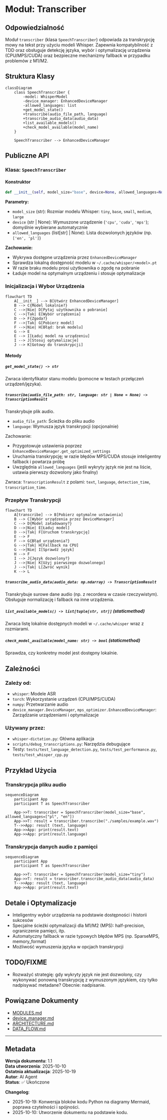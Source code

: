 # Moduł: Transcriber

## Odpowiedzialność

Moduł `transcriber` (klasa `SpeechTranscriber`) odpowiada za transkrypcję mowy na tekst przy użyciu modeli Whisper. Zapewnia kompatybilność z TDD oraz obsługuje detekcję języka, wybór i optymalizację urządzenia (CPU/MPS/CUDA) oraz bezpieczne mechanizmy fallback w przypadku problemów z M1/M2.

## Struktura Klasy

```mermaid
classDiagram
    class SpeechTranscriber {
        -model: WhisperModel
        -device_manager: EnhancedDeviceManager
        -allowed_languages: list
        +get_model_state()
        +transcribe(audio_file_path, language)
        +transcribe_audio_data(audio_data)
        +list_available_models()
        +check_model_available(model_name)
    }
    
    SpeechTranscriber --> EnhancedDeviceManager
```

## Publiczne API

### Klasa: `SpeechTranscriber`

#### Konstruktor

```python
def __init__(self, model_size="base", device=None, allowed_languages=None)
```

**Parametry:**
- `model_size` (str): Rozmiar modelu Whisper: `tiny`, `base`, `small`, `medium`, `large`
- `device` (str | None): Wymuszone urządzenie (`'cpu'`, `'cuda'`, `'mps'`); domyślnie wybierane automatycznie
- `allowed_languages` (list[str] | None): Lista dozwolonych języków (np. `['en', 'pl']`)

**Zachowanie:**
- Wykrywa dostępne urządzenia przez `EnhancedDeviceManager`
- Sprawdza lokalną dostępność modelu w `~/.cache/whisper/<model>.pt`
- W razie braku modelu prosi użytkownika o zgodę na pobranie
- Ładuje model na optymalnym urządzeniu i stosuje optymalizacje

### Inicjalizacja i Wybor Urządzenia

```mermaid
flowchart TD
    A[__init__] --> B[Utwórz EnhancedDeviceManager]
    B --> C{Model lokalnie?}
    C -->|Nie| D[Pytaj użytkownika o pobranie]
    C -->|Tak| E[Wybór urządzenia]
    D --> F{Zgoda?}
    F -->|Tak| G[Pobierz model]
    F -->|Nie| H[Błąd: brak modelu]
    G --> E
    E --> I[Ładuj model na urządzeniu]
    I --> J[Stosuj optymalizacje]
    J --> K[Gotowy do transkrypcji]
```

#### Metody

##### `get_model_state() -> str`
Zwraca identyfikator stanu modelu (pomocne w testach przełączeń urządzeń/języka).

##### `transcribe(audio_file_path: str, language: str | None = None) -> TranscriptionResult`
Transkrybuje plik audio.

- `audio_file_path`: Ścieżka do pliku audio
- `language`: Wymusza język transkrypcji (opcjonalnie)

Zachowanie:
- Przygotowuje ustawienia poprzez `EnhancedDeviceManager.get_optimized_settings`
- Uruchamia transkrypcję; w razie błędów MPS/CUDA stosuje inteligentny fallback i powtarza próbę
- Uwzględnia `allowed_languages` (jeśli wykryty język nie jest na liście, ustawia pierwszy dozwolony jako finalny)

Zwraca: `TranscriptionResult` z polami: `text`, `language`, `detection_time`, `transcription_time`.

### Przepływ Transkrypcji

```mermaid
flowchart TD
    A[transcribe] --> B[Pobierz optymalne ustawienia]
    B --> C[Wybór urządzenia przez DeviceManager]
    C --> D{Model załadowany?}
    D -->|Nie| E[Ładuj model]
    D -->|Tak| F[Uruchom transkrypcję]
    E --> F
    F --> G{Błąd urządzenia?}
    G -->|Tak| H[Fallback na CPU]
    G -->|Nie| I[Sprawdź język]
    H --> F
    I --> J{Język dozwolony?}
    J -->|Nie| K[Użyj pierwszego dozwolonego]
    J -->|Tak| L[Zwróć wynik]
    K --> L
```

##### `transcribe_audio_data(audio_data: np.ndarray) -> TranscriptionResult`
Transkrybuje surowe dane audio (np. z recordera w czasie rzeczywistym). Obsługuje normalizację i fallback na inne urządzenia.

##### `list_available_models() -> list[tuple[str, str]]` (staticmethod)
Zwraca listę lokalnie dostępnych modeli w `~/.cache/whisper` wraz z rozmiarami.

##### `check_model_available(model_name: str) -> bool` (staticmethod)
Sprawdza, czy konkretny model jest dostępny lokalnie.

## Zależności

### Zależy od:
- `whisper`: Modele ASR
- `torch`: Wykorzystanie urządzeń (CPU/MPS/CUDA)
- `numpy`: Przetwarzanie audio
- `device_manager.DeviceManager`, `mps_optimizer.EnhancedDeviceManager`: Zarządzanie urządzeniami i optymalizacje

### Używany przez:
- `whisper-dictation.py`: Główna aplikacja
- `scripts/debug_transcriptions.py`: Narzędzia debugujące
- Testy: `tests/test_language_detection.py`, `tests/test_performance.py`, `tests/test_whisper_cpp.py`

## Przykład Użycia

### Transkrypcja pliku audio

```mermaid
sequenceDiagram
    participant App
    participant T as SpeechTranscriber
    
    App->>T: transcriber = SpeechTranscriber(model_size="base", allowed_languages=["pl", "en"])
    App->>T: result = transcriber.transcribe("./samples/example.wav")
    T-->>App: result (text, language)
    App->>App: print(result.text)
    App->>App: print(result.language)
```

### Transkrypcja danych audio z pamięci

```mermaid
sequenceDiagram
    participant App
    participant T as SpeechTranscriber
    
    App->>T: transcriber = SpeechTranscriber(model_size="tiny")
    App->>T: result = transcriber.transcribe_audio_data(audio_data)
    T-->>App: result (text, language)
    App->>App: print(result.text)
```

## Detale i Optymalizacje

- Inteligentny wybór urządzenia na podstawie dostępności i historii sukcesów
- Specjalne ścieżki optymalizacji dla M1/M2 (MPS): half-precision, ograniczenie pamięci, itp.
- Automatyczny fallback w razie typowych błędów MPS (np. SparseMPS, memory_format)
- Możliwość wymuszenia języka w opcjach transkrypcji

## TODO/FIXME

- Rozważyć strategię: gdy wykryty język nie jest dozwolony, czy wykonywać ponowną transkrypcję z wymuszonym językiem, czy tylko nadpisywać metadane? Obecnie: nadpisanie.

## Powiązane Dokumenty

- [MODULES.md](../MODULES.md)
- [device_manager.md](./device_manager.md)
- [ARCHITECTURE.md](../ARCHITECTURE.md)
- [DATA_FLOW.md](../DATA_FLOW.md)

---

## Metadata

**Wersja dokumentu**: 1.1  
**Data utworzenia**: 2025-10-10  
**Ostatnia aktualizacja**: 2025-10-19  
**Autor**: AI Agent  
**Status**: ✅ Ukończone  

**Changelog**:
- 2025-10-19: Konwersja bloków kodu Python na diagramy Mermaid, poprawa czytelności i spójności.
- 2025-10-10: Utworzenie dokumentu na podstawie kodu.
